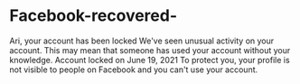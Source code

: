 # Facebook-recovered-
Ari, your account has been locked  We've seen unusual activity on your account. This may mean that someone has used your account without your knowledge.  Account locked on June 19, 2021  To protect you, your profile is not visible to people on Facebook and you can't use your account.

